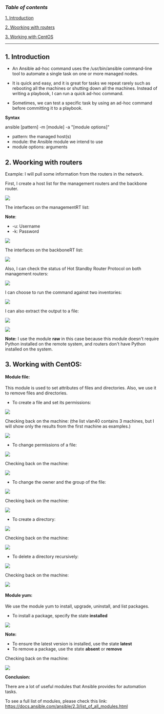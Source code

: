 ### ***Table of contents***

[1. Introduction](#1)

[2. Woorking with routers](#2)

[3. Working with CentOS](#3)

---

<a name = '1'></a>
## 1. Introduction

* An Ansible ad-hoc command uses the /usr/bin/ansible command-line tool to automate a single task on one or more managed nodes. 

* It is quick and easy, and it is great for tasks we repeat rarely such as rebooting all the machines or shutting down all the machines. Instead of writing a playbook, I can run a quick ad-hoc command. 

* Sometimes, we can test a specific task by using an ad-hoc command before committing it to a playbook. 

**Syntax**

ansible [pattern] -m [module] -a "[module options]"
* pattern: the managed host(s)
* module: the Ansible module we intend to use
* module options: arguments

<a name = '2'></a>
## 2. Woorking with routers

Example:
I will pull some information from the routers in the network.

First, I create a host list for the management routers and the backbone router.

![](https://github.com/greenarrow2019/Ansible-Network-Automation/blob/master/Ansible/images/12.png)

The interfaces on the managementRT list:

**Note**:
* -u: Username
* -k: Password

![](https://github.com/greenarrow2019/Ansible-Network-Automation/blob/master/Ansible/images/13.png)

The interfaces on the backboneRT list:

![](https://github.com/greenarrow2019/Ansible-Network-Automation/blob/master/Ansible/images/14.png)

Also, I can check the status of Hot Standby Router Protocol on both management routers:

![](https://github.com/greenarrow2019/Ansible-Network-Automation/blob/master/Ansible/images/15.png)

I can choose to run the command against two inventories:

![](https://github.com/greenarrow2019/Ansible-Network-Automation/blob/master/Ansible/images/16.png)

I can also extract the output to a file:

![](https://github.com/greenarrow2019/Ansible-Network-Automation/blob/master/Ansible/images/17.png)

![](https://github.com/greenarrow2019/Ansible-Network-Automation/blob/master/Ansible/images/18.png)

**Note:**
I use the module **raw** in this case because this module doesn't require Python installed on the remote system, and routers don't have Python installed on the system.

<a name = '3'></a>
## 3. Working with CentOS:

#### Module file:

This module is used to set attributes of files and directories. Also, we use it to remove files and directories.

* To create a file and set its permissions:

![](https://github.com/greenarrow2019/Ansible-Network-Automation/blob/master/Ansible/images/19.png)

Checking back on the machine: (the list vlan40 contains 3 machines, but I will show only the results from the first machine as examples.)

![](https://github.com/greenarrow2019/Ansible-Network-Automation/blob/master/Ansible/images/20.png)

* To change permissions of a file:

![](https://github.com/greenarrow2019/Ansible-Network-Automation/blob/master/Ansible/images/21.png)

Checking back on the machine:

![](https://github.com/greenarrow2019/Ansible-Network-Automation/blob/master/Ansible/images/22.png)

* To change the owner and the group of the file:

![](https://github.com/greenarrow2019/Ansible-Network-Automation/blob/master/Ansible/images/23.png)

Checking back on the machine:

![](https://github.com/greenarrow2019/Ansible-Network-Automation/blob/master/Ansible/images/24.png)

* To create a directory:

![](https://github.com/greenarrow2019/Ansible-Network-Automation/blob/master/Ansible/images/25.png)

Checking back on the machine:

![](https://github.com/greenarrow2019/Ansible-Network-Automation/blob/master/Ansible/images/26.png)

* To delete a directory recursively:

![](https://github.com/greenarrow2019/Ansible-Network-Automation/blob/master/Ansible/images/27.png)

Checking back on the machine:

![](https://github.com/greenarrow2019/Ansible-Network-Automation/blob/master/Ansible/images/28.png)

#### Module yum:

We use the module yum to install, upgrade, uninstall, and list packages.

* To install a package, specify the state **installed**

![](https://github.com/greenarrow2019/Ansible-Network-Automation/blob/master/Ansible/images/29.png)

**Note:** 
* To ensure the latest version is installed, use the state **latest**
* To remove a package, use the state **absent** or **remove**

Checking back on the machine:

![](https://github.com/greenarrow2019/Ansible-Network-Automation/blob/master/Ansible/images/30.png)

**Conclusion:**

There are a lot of useful modules that Ansible provides for automation tasks.

To see a full list of modules, please check this link:
https://docs.ansible.com/ansible/2.3/list_of_all_modules.html
